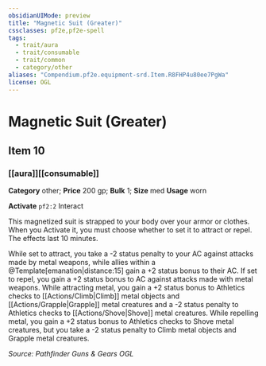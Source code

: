 ```yaml
---
obsidianUIMode: preview
title: "Magnetic Suit (Greater)"
cssclasses: pf2e,pf2e-spell
tags:
  - trait/aura
  - trait/consumable
  - trait/common
  - category/other
aliases: "Compendium.pf2e.equipment-srd.Item.R8FHP4u80ee7PgWa"
license: OGL
---
```

# Magnetic Suit (Greater)
## Item 10
### [[aura]][[consumable]]

**Category** other; 
**Price** 200 gp; 
**Bulk** 1; **Size** med
**Usage** worn

**Activate** `pf2:2` Interact

This magnetized suit is strapped to your body over your armor or clothes. When you Activate it, you must choose whether to set it to attract or repel. The effects last 10 minutes.

While set to attract, you take a -2 status penalty to your AC against attacks made by metal weapons, while allies within a @Template\[emanation|distance:15\] gain a +2 status bonus to their AC. If set to repel, you gain a +2 status bonus to AC against attacks made with metal weapons. While attracting metal, you gain a +2 status bonus to Athletics checks to [[Actions/Climb|Climb]] metal objects and [[Actions/Grapple|Grapple]] metal creatures and a -2 status penalty to Athletics checks to [[Actions/Shove|Shove]] metal creatures. While repelling metal, you gain a +2 status bonus to Athletics checks to Shove metal creatures, but you take a -2 status penalty to Climb metal objects and Grapple metal creatures.

*Source: Pathfinder Guns & Gears*
*OGL*